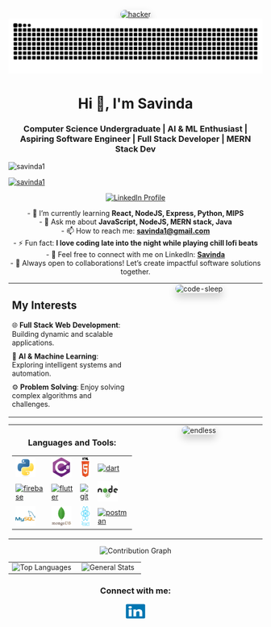 <div align="center">
 <a href="https://imgbb.com/"><img src="https://i.ibb.co/BGCxs22/hacker.gif" alt="hacker" border="0" style="border-radius: 10px; box-shadow: 0 8px 16px rgba(0, 0, 0, 0.2); max-width: 100%; height: auto;"/></a>
</div>
<div align="center">
 <img src="https://raw.githubusercontent.com/shahradelahi/shahradelahi/output/github-contribution-grid-snake-dark.svg#gh-dark-mode-only" alt="hacker" border="0"> 
</div>
<h1 align="center">Hi 👋, I'm Savinda</h1>
<h3 align="center">
  Computer Science Undergraduate | AI & ML Enthusiast | Aspiring Software Engineer | Full Stack Developer | MERN Stack Dev
</h3>
<p align="left"> <img src="https://komarev.com/ghpvc/?username=savinda1&label=Profile%20views&color=0e75b6&style=flat" alt="savinda1" /> </p>

<p align="left"> <a href="https://github.com/ryo-ma/github-profile-trophy"><img src="https://github-profile-trophy.vercel.app/?username=savinda1" alt="savinda1" /></a> </p>
<p align="center">
  <a href="https://www.linkedin.com/in/amila-savinda-641849267" target="_blank">
    <img src="https://img.shields.io/badge/Follow%20on-LinkedIn-blue?logo=linkedin&style=for-the-badge" alt="LinkedIn Profile" />
</a>
</p>

<div style="text-align: center;">
    <p>
    - 🌱 I’m currently learning <strong>React, NodeJS, Express, Python, MIPS</strong><br>
    - 💬 Ask me about <strong>JavaScript, NodeJS, MERN stack, Java</strong><br>
    - 📫 How to reach me: <strong><a href="mailto:savinda1@gmail.com">savinda1@gmail.com</a></strong><br>
    - ⚡ Fun fact: <strong>I love coding late into the night while playing chill lofi beats</strong><br>
    - 🤝 Feel free to connect with me on LinkedIn: <strong><a href="https://www.linkedin.com/in/savinda1/">Savinda</a></strong><br>
    - 🤝 Always open to collaborations! Let’s create impactful software solutions together.
  </p>
</div>
<table width="100%" border="0" cellspacing="0" cellpadding="20" frame="void" rules="none">
    <tr>
      <td valign="top" width="50%" border="0" style="padding-right: 20px;">
        <div>
          <h2>My Interests</h2>
          <ul style="list-style-type: none; padding: 0;">
            <li style="margin-bottom: 10px;">🌐 <strong>Full Stack Web Development</strong>: Building dynamic and scalable applications.</li>
            <li style="margin-bottom: 10px;">🤖 <strong>AI & Machine Learning</strong>: Exploring intelligent systems and automation.</li>
            <li style="margin-bottom: 10px;">⚙️ <strong>Problem Solving</strong>: Enjoy solving complex algorithms and challenges.</li>
          </ul>
        </div>
      </td>
      <td valign="top" width="50%" border="0">
        <div align="center">
          <img src="https://i.ibb.co/xzw4FsR/code-sleep.gif" alt="code-sleep" border="0" style="border-radius: 10px; box-shadow: 0 8px 16px rgba(0, 0, 0, 0.2); max-width: 100%; height: auto;">
        </div>
      </td>
    </tr>
  </table>

<table width="100%" border="0" cellspacing="0" cellpadding="20">
    <tr>
      <td valign="top" align="center" width="50%">
        <h3>Languages and Tools:</h3>
        <table>
          <tr>
            <td><a href="https://www.python.org" target="_blank" rel="noreferrer"><img src="https://raw.githubusercontent.com/devicons/devicon/master/icons/python/python-original.svg" alt="python" width="40" height="40" /></a></td>
            <td><a href="https://www.w3schools.com/cs/" target="_blank" rel="noreferrer"><img src="https://raw.githubusercontent.com/devicons/devicon/master/icons/csharp/csharp-original.svg" alt="csharp" width="40" height="40" /></a></td>
            <td><a href="https://www.w3.org/html/" target="_blank" rel="noreferrer"><img src="https://raw.githubusercontent.com/devicons/devicon/master/icons/html5/html5-original-wordmark.svg" alt="html5" width="40" height="40" /></a></td>
            <td><a href="https://dart.dev" target="_blank" rel="noreferrer"><img src="https://www.vectorlogo.zone/logos/dartlang/dartlang-icon.svg" alt="dart" width="40" height="40" /></a></td>
          </tr>
          <tr>
            <td><a href="https://firebase.google.com/" target="_blank" rel="noreferrer"><img src="https://www.vectorlogo.zone/logos/firebase/firebase-icon.svg" alt="firebase" width="40" height="40" /></a></td>
            <td><a href="https://flutter.dev" target="_blank" rel="noreferrer"><img src="https://www.vectorlogo.zone/logos/flutterio/flutterio-icon.svg" alt="flutter" width="40" height="40" /></a></td>
            <td><a href="https://git-scm.com/" target="_blank" rel="noreferrer"><img src="https://www.vectorlogo.zone/logos/git-scm/git-scm-icon.svg" alt="git" width="40" height="40" /></a></td>
            <td><a href="https://nodejs.org" target="_blank" rel="noreferrer"><img src="https://raw.githubusercontent.com/devicons/devicon/master/icons/nodejs/nodejs-original-wordmark.svg" alt="nodejs" width="40" height="40" /></a></td>
          </tr>
          <tr>
            <td><a href="https://www.mysql.com/" target="_blank" rel="noreferrer"><img src="https://raw.githubusercontent.com/devicons/devicon/master/icons/mysql/mysql-original-wordmark.svg" alt="mysql" width="40" height="40" /></a></td>
            <td><a href="https://mongodb.com" target="_blank" rel="noreferrer"><img src="https://raw.githubusercontent.com/devicons/devicon/master/icons/mongodb/mongodb-original-wordmark.svg" alt="mongodb" width="40" height="40" /></a></td>
            <td><a href="https://reactjs.org/" target="_blank" rel="noreferrer"><img src="https://raw.githubusercontent.com/devicons/devicon/master/icons/react/react-original-wordmark.svg" alt="react" width="40" height="40" /></a></td>
            <td><a href="https://postman.com" target="_blank" rel="noreferrer"><img src="https://www.vectorlogo.zone/logos/getpostman/getpostman-icon.svg" alt="postman" width="40" height="40" /></a></td>
          </tr>
        </table>
      </td>
      <td valign="top" align="center" width="50%">
        <img src="https://i.ibb.co/v4rN84g/endless.gif" alt="endless" border="0" style="border-radius: 10px; box-shadow: 0 8px 16px rgba(0, 0, 0, 0.2); max-width: 100%; height: auto;">
      </td>
    </tr>
</table>

<!-- Contribution Graph Section -->
<div align="center">
  <img src="https://github-readme-activity-graph.vercel.app/graph?username=savinda1&theme=high-contrast&hide_border=true&area=true&point=FF0000&area_color=FF0000&line=FF0000" alt="Contribution Graph" />
</div>

<!-- Stats Section -->
<table width="100%" cellspacing="20">
  <tr>
    <td width="50%" align="center">
      <img src="https://github-readme-stats.vercel.app/api/top-langs?username=savinda1&show_icons=true&theme=dark&locale=en&layout=compact" alt="Top Languages" />
    </td>
    <td width="50%" align="center">
      <img src="https://github-readme-stats.vercel.app/api?username=savinda1&show_icons=true&theme=dark&locale=en" alt="General Stats" />
    </td>
  </tr>
</table>

<h3 align="center">Connect with me:</h3>
<p align="center">
 
  <a href="https://linkedin.com/in/amila-savinda-641849267" target="blank">
    <img align="center" src="https://raw.githubusercontent.com/devicons/devicon/master/icons/linkedin/linkedin-original.svg" alt="savinda" height="30" width="40" />
  </a>
  
</p>
